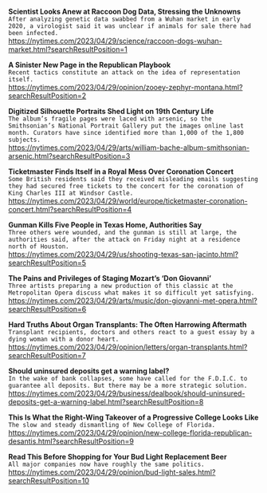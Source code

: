**Scientist Looks Anew at Raccoon Dog Data, Stressing the Unknowns**\
`After analyzing genetic data swabbed from a Wuhan market in early 2020, a virologist said it was unclear if animals for sale there had been infected.`\
https://nytimes.com/2023/04/29/science/raccoon-dogs-wuhan-market.html?searchResultPosition=1

**A Sinister New Page in the Republican Playbook**\
`Recent tactics constitute an attack on the idea of representation itself.`\
https://nytimes.com/2023/04/29/opinion/zooey-zephyr-montana.html?searchResultPosition=2

**Digitized Silhouette Portraits Shed Light on 19th Century Life**\
`The album’s fragile pages were laced with arsenic, so the Smithsonian’s National Portrait Gallery put the images online last month. Curators have since identified more than 1,000 of the 1,800 subjects.`\
https://nytimes.com/2023/04/29/arts/william-bache-album-smithsonian-arsenic.html?searchResultPosition=3

**Ticketmaster Finds Itself in a Royal Mess Over Coronation Concert**\
`Some British residents said they received misleading emails suggesting they had secured free tickets to the concert for the coronation of King Charles III at Windsor Castle.`\
https://nytimes.com/2023/04/29/world/europe/ticketmaster-coronation-concert.html?searchResultPosition=4

**Gunman Kills Five People in Texas Home, Authorities Say**\
`Three others were wounded, and the gunman is still at large, the authorities said, after the attack on Friday night at a residence north of Houston.`\
https://nytimes.com/2023/04/29/us/shooting-texas-san-jacinto.html?searchResultPosition=5

**The Pains and Privileges of Staging Mozart’s ‘Don Giovanni’**\
`Three artists preparing a new production of this classic at the Metropolitan Opera discuss what makes it so difficult yet satisfying.`\
https://nytimes.com/2023/04/29/arts/music/don-giovanni-met-opera.html?searchResultPosition=6

**Hard Truths About Organ Transplants: The Often Harrowing Aftermath**\
`Transplant recipients, doctors and others react to a guest essay by a dying woman with a donor heart.`\
https://nytimes.com/2023/04/29/opinion/letters/organ-transplants.html?searchResultPosition=7

**Should uninsured deposits get a warning label?**\
`In the wake of bank collapses, some have called for the F.D.I.C. to guarantee all deposits. But there may be a more strategic solution.`\
https://nytimes.com/2023/04/29/business/dealbook/should-uninsured-deposits-get-a-warning-label.html?searchResultPosition=8

**This Is What the Right-Wing Takeover of a Progressive College Looks Like**\
`The slow and steady dismantling of New College of Florida.`\
https://nytimes.com/2023/04/29/opinion/new-college-florida-republican-desantis.html?searchResultPosition=9

**Read This Before Shopping for Your Bud Light Replacement Beer**\
`All major companies now have roughly the same politics.`\
https://nytimes.com/2023/04/29/opinion/bud-light-sales.html?searchResultPosition=10

